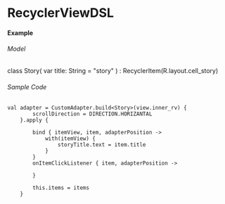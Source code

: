 # RecyclerViewDSL

<h4>Example</h4>

<h6>Model</h6>
class Story(
    var title: String = "story"
) : RecyclerItem(R.layout.cell_story)

<h6>Sample Code</h6>

    val adapter = CustomAdapter.build<Story>(view.inner_rv) {
            scrollDirection = DIRECTION.HORIZANTAL
        }.apply {

            bind { itemView, item, adapterPosition ->
                with(itemView) {
                    storyTitle.text = item.title
                }
            }
            onItemClickListener { item, adapterPosition ->

            }

            this.items = items
        }
